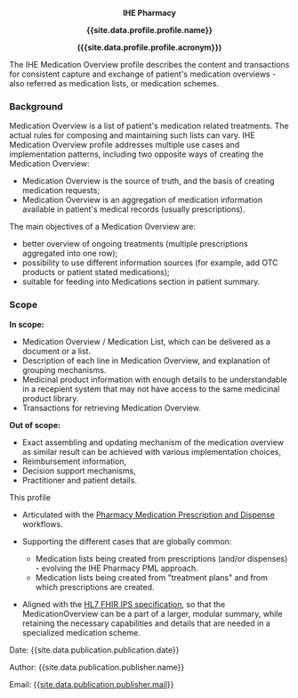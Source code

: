 <div>
<span style="text-align:center">

<p style="text-align:center"><strong>IHE Pharmacy</strong></p>
<p style="text-align:center"><strong>{{site.data.profile.profile.name}}</strong></p>
<p style="text-align:center"><strong>({{site.data.profile.profile.acronym}})</strong></p>
</span>

</div>

The IHE Medication Overview profile describes the content and transactions for consistent capture and exchange of patient's medication overviews - also referred as medication lists, or medication schemes.


### Background

Medication Overview is a list of patient's medication related treatments. The actual rules for composing and maintaining such lists can vary. IHE Medication Overview profile addresses multiple use cases and implementation patterns, including two opposite ways of creating the Medication Overview:  
- Medication Overview is the source of truth, and the basis of creating medication requests;  
- Medication Overview is an aggregation of medication information available in patient's medical records (usually prescriptions).

The main objectives of a Medication Overview are:
- better overview of ongoing treatments (multiple prescriptions aggregated into one row);  
- possibility to use different information sources (for example, add OTC products or patient stated medications);  
- suitable for feeding into Medications section in patient summary.

### Scope

**In scope:**
- Medication Overview / Medication List, which can be delivered as a document or a list.
- Description of each line in Medication Overview, and explanation of grouping mechanisms.
- Medicinal product information with enough details to be understandable in a recepient system that may not have access to the same medicinal product library.
- Transactions for retrieving Medication Overview.

**Out of scope:**
- Exact assembling and updating mechanism of the medication overview as similar result can be achieved with various implementation choices,
- Reimbursement information,
- Decision support mechanisms,
- Practitioner and patient details.



This profile 
* Articulated with the [Pharmacy Medication Prescription and Dispense](insert-mpd-link-here) workflows.
* Supporting the different cases that are globally common: 
  * Medication lists being created from prescriptions (and/or dispenses) - evolving the IHE Pharmacy PML approach.
  * Medication lists being created from "treatment plans" and from which prescriptions are created.

* Aligned with the [HL7 FHIR IPS specification](https://hl7.org/fhir/uv/ips/), so that the MedicationOverview can be a part of a larger, modular summary, while retaining the necessary capabilities and details that are needed in a specialized medication scheme.


Date: {{site.data.publication.publication.date}}   

Author: {{site.data.publication.publisher.name}}  

Email: [{{site.data.publication.publisher.mail}}](mailto:{{site.data.publication.publisher.mail}})
